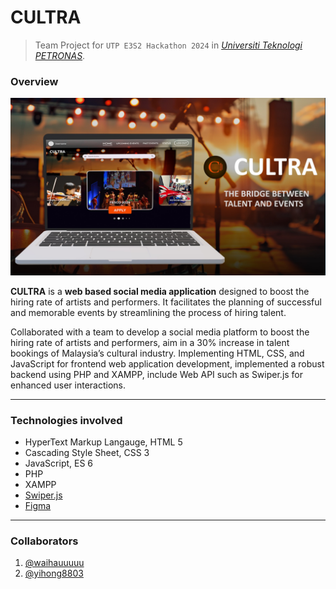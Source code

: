 # CULTRA
> Team Project for `UTP E3S2 Hackathon 2024` in [*Universiti Teknologi PETRONAS*](https://www.utp.edu.my/Pages/Home.aspx). 

### Overview
![Project_Cultra_Demo](Cultra/images/Projects_Cultra_Demo.jpeg)

**CULTRA** is a **web based social media application** designed to boost the hiring rate of artists and performers. It facilitates the planning of successful and memorable events by streamlining the process of hiring talent.

Collaborated with a team to develop a social media platform to boost the hiring rate of artists and performers, aim in a 30% increase in talent bookings of Malaysia’s cultural industry. Implementing HTML, CSS, and JavaScript for frontend web application development, implemented a robust backend using PHP and XAMPP, include Web API such as Swiper.js for enhanced user interactions. 

---
### Technologies involved
 -  HyperText Markup Langauge, HTML 5
 -  Cascading Style Sheet, CSS 3
 -  JavaScript, ES 6
 -  PHP
 -  XAMPP
 -  [Swiper.js](https://swiperjs.com/get-started)
 -  [Figma](https://www.figma.com/design/QL9aq3tCZOSyLQjxdbNWB5/CULTRA?node-id=2-441&node-type=frame&t=aScNmTHNX9TlPA0n-0)

---
### Collaborators
1. [@waihauuuuu](https://github.com/waihauuuuu)
2. [@yihong8803](https://github.com/yihong8803)